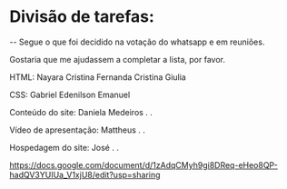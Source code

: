 # Divisão de tarefas:
 -- Segue o que foi decidido na votação do whatsapp e em reuniões. 

 Gostaria que me ajudassem a completar a lista, por favor.


HTML:
Nayara Cristina
Fernanda Cristina
Giulia

CSS:
Gabriel
Edenilson 
Emanuel

Conteúdo do site:
Daniela Medeiros
.
.

Vídeo de apresentação:
Mattheus
.
.

Hospedagem do site:
José
.
.

https://docs.google.com/document/d/1zAdqCMyh9gi8DReq-eHeo8QP-hadQV3YUIUa_V1xjU8/edit?usp=sharing
